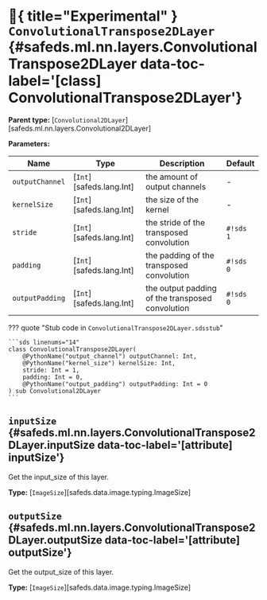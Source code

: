 # :test_tube:{ title="Experimental" } <code class="doc-symbol doc-symbol-class"></code> `ConvolutionalTranspose2DLayer` {#safeds.ml.nn.layers.ConvolutionalTranspose2DLayer data-toc-label='[class] ConvolutionalTranspose2DLayer'}

**Parent type:** [`Convolutional2DLayer`][safeds.ml.nn.layers.Convolutional2DLayer]

**Parameters:**

| Name | Type | Description | Default |
|------|------|-------------|---------|
| `outputChannel` | [`Int`][safeds.lang.Int] | the amount of output channels | - |
| `kernelSize` | [`Int`][safeds.lang.Int] | the size of the kernel | - |
| `stride` | [`Int`][safeds.lang.Int] | the stride of the transposed convolution | `#!sds 1` |
| `padding` | [`Int`][safeds.lang.Int] | the padding of the transposed convolution | `#!sds 0` |
| `outputPadding` | [`Int`][safeds.lang.Int] | the output padding of the transposed convolution | `#!sds 0` |

??? quote "Stub code in `ConvolutionalTranspose2DLayer.sdsstub`"

    ```sds linenums="14"
    class ConvolutionalTranspose2DLayer(
        @PythonName("output_channel") outputChannel: Int,
        @PythonName("kernel_size") kernelSize: Int,
        stride: Int = 1,
        padding: Int = 0,
        @PythonName("output_padding") outputPadding: Int = 0
    ) sub Convolutional2DLayer
    ```

## <code class="doc-symbol doc-symbol-attribute"></code> `inputSize` {#safeds.ml.nn.layers.ConvolutionalTranspose2DLayer.inputSize data-toc-label='[attribute] inputSize'}

Get the input_size of this layer.

**Type:** [`ImageSize`][safeds.data.image.typing.ImageSize]

## <code class="doc-symbol doc-symbol-attribute"></code> `outputSize` {#safeds.ml.nn.layers.ConvolutionalTranspose2DLayer.outputSize data-toc-label='[attribute] outputSize'}

Get the output_size of this layer.

**Type:** [`ImageSize`][safeds.data.image.typing.ImageSize]
